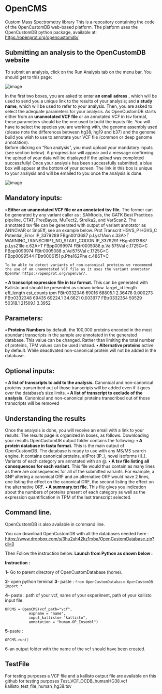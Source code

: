 # OpenCMS
 Custom Mass Spectrometry library 
This is a repository containing the code of the OpenCustomDB web-based platform.
The platform uses the OpenCustomDB python package, available at: https://openprot.org/opencustomdb/

## Submitting an analysis to the OpenCustomDB website ## 
To submit an analysis, click on the Run Analysis tab on the menu bar. You should get to this page:

![image](https://user-images.githubusercontent.com/65976013/170891347-5886043a-0057-4b10-b039-da6ddfcd9314.png)


In the first two boxes, you are asked to enter **an email adress** , which will be used to send you a unique link to the results of your analysis; and **a study name**, which will be used to refer to your analysis. Then, you are asked to select the adequate parameters for your analysis. As OpenCustomDB starts either from an **unannotated VCF file** or an annotated VCF in tsv format, these parameters should be the one used to build the inputs file. You will have to select the species you are working with, the genome assembly used (please note the differences between hg38, hg19 and b37) and the genome build you wish to use to annotate your VCF file (common or deep genome annotation).	
Before clicking on "Run analysis", you must upload your mandatory inputs (see section below). A progress bar will appear and a message confirming the upload of your data will be displayed if the upload was completed successfully!
 Once your analysis has been successfully submitted, a blue box will appear at the bottom of your screen. The link in this box is unique to your analysis and will be emailed to you once the analysis is done.
 
 ![image](https://user-images.githubusercontent.com/65976013/170891416-a5bd7015-e1c8-41fa-8be6-56797ca329ea.png)

 

## Mandatory inputs:
**•	Either an unannotated VCF file or an annotated tsv file.** The former can be generated by any variant caller as : SAMtools, the GATK Best Practices pipeline, CTAT, FreeBayes, MuTect2, Strelka2, and VarScan2.
The annotated tsv file can be generated with output of variant annotator as ANNOVAR or SnpEff, see an example below. 
Prot	Transcrit	HGVS_P	HGVS_C	Potential_Error
IP_3379289	FBgn0013687	p.Lys11Asn	c.33A>T	WARNING_TRANSCRIPT_NO_START_CODON
IP_3379291	FBgn0013687	p.Lys21Ile	c.62A>T	
FBpp0099974	FBtr0005088	p.Val575Val	c.1725G>C	
FBpp0099974	FBtr0005088	p.Val575Val	c.1725G>C	
FBpp0099544	FBtr0006151	p.Phe162Phe	c.486T>C	

	To be able to detect variants of non-canonical proteins we recommend the use of an unannotated VCF file as it uses the variant annotator OpenVar https://openprot.org/openvar/.
**•	A transcript expression file in tsv format.** This can be generated with Kallisto and should be presented as shown below.
target_id	length	eff_length	est_counts	tpm
FBtr0332346	69016	68805.1	2.36478	0.000273
FBtr0332348	69435	69224.1	34.6621	0.003977
FBtr0332354	50529	50318.1	21509.1	3.3952

## Parameters:
**•	Proteins Numbers** by default, the 100,000 proteins encoded in the most abundant transcripts in the sample are annotated in the generated database. This value can be changed. Rather than limiting the total number of proteins, TPM values can be used instead.
**•	Alternative proteins** active by default. While deactivated non-canonical protein will not be added in the database.

## Optional inputs:
**•	A list of transcripts to add to the analysis.** Canonical and non-canonical proteins transcribed out of those transcripts will be added even if it goes over the database’s size limits.
**•	A list of transcript to exclude of the analysis.** Canonical and non-canonical proteins transcribed out of those transcripts will be removed

## Understanding the results 
Once the analysis is done, you will receive an email with a link to your results. The results page is organized in boxes, as follows.
Downloading your results
OpenCustomDB output folder contains the following:
**•	A protein database in fasta format.** This is the main output of OpenCustomDB. The database is ready to use with any MS/MS search engine. It contains canonical proteins, altProt (IP_), novel isoforms (II_). Variants of each category are annotated with an @.
**•	A tsv file listing all consequences for each variant.** This file would thus contain as many lines as there are consequences for all of the submitted variants. For example, a SNP altering a canonical ORF and an alternative ORF would have 2 lines, one listing the effect on the canonical ORF, the second listing the effect on the alternative ORF.
**•	 A summary.txt file.** This file gives you indication about the numbers of proteins present of each category as well as the expression quantification in TPM of the last transcript selected.
 
## Command line.

OpenCustomDB is also available in command line.

You can download OpenCustomDB with all the databases needed here : https://www.dropbox.com/s/3hu2uh42kz1rxba/OpenCustomDatabase.zip?dl=0

Then Follow the instruction below.
**Launch from Python as shown below :**


**Instruction :**

**1**- Go to parent directory of OpenCustomDatabase (home).

**2**- open python terminal
**3**- paste :
``` from OpenCustomDatabase.OpenCustomDB import * ```

**4**- paste : path of your vcf, name of your experiment, path of your kallisto input file.
```
OPCMS = OpenCMS(vcf_path="vcf",
		   expname = "name",
		   input_kallisto= "kallisto",
		   annotation = "human-OP_Ensembl")
```
**5**-paste :
```
OPCMS.run()
```

6-an output folder with the name of the vcf should have been created.

## TestFile
For testing purposes a VCF file and a kallisto output file are available on this github for testing purposes
Test_VCF_OCDB_humanHG38.vcf
kallisto_test_file_human_hg38.tsv
